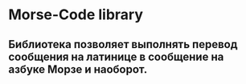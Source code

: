 # Morse-Code library
Библиотека позволяет выполнять перевод сообщения на латинице в сообщение на азбуке Морзе и наоборот.
-----------
```

```

